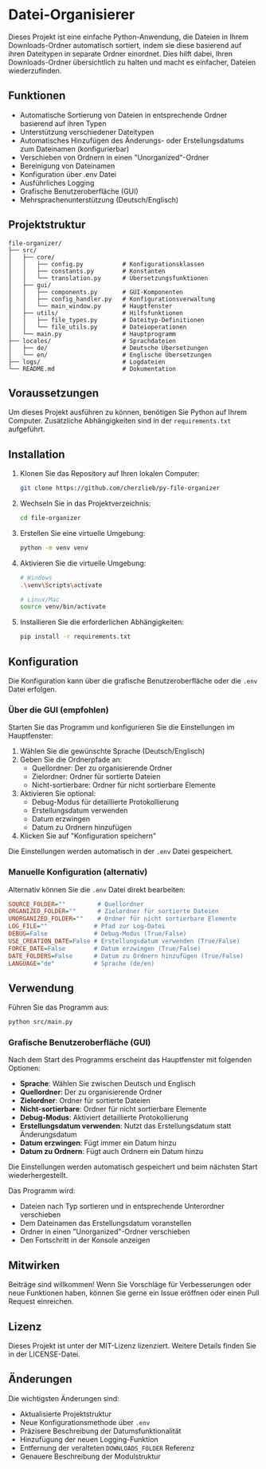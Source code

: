 # Datei-Organisierer

Dieses Projekt ist eine einfache Python-Anwendung, die Dateien in Ihrem Downloads-Ordner automatisch sortiert, indem sie diese basierend auf ihren Dateitypen in separate Ordner einordnet. Dies hilft dabei, Ihren Downloads-Ordner übersichtlich zu halten und macht es einfacher, Dateien wiederzufinden.

## Funktionen

- Automatische Sortierung von Dateien in entsprechende Ordner basierend auf ihren Typen
- Unterstützung verschiedener Dateitypen
- Automatisches Hinzufügen des Änderungs- oder Erstellungsdatums zum Dateinamen (konfigurierbar)
- Verschieben von Ordnern in einen "Unorganized"-Ordner
- Bereinigung von Dateinamen
- Konfiguration über .env Datei
- Ausführliches Logging
- Grafische Benutzeroberfläche (GUI)
- Mehrsprachenunterstützung (Deutsch/Englisch)

## Projektstruktur

```path
file-organizer/
├── src/
│   ├── core/
│   │   ├── config.py           # Konfigurationsklassen
│   │   ├── constants.py        # Konstanten
│   │   └── translation.py      # Übersetzungsfunktionen
│   ├── gui/
│   │   ├── components.py       # GUI-Komponenten
│   │   ├── config_handler.py   # Konfigurationsverwaltung
│   │   └── main_window.py      # Hauptfenster
│   ├── utils/                  # Hilfsfunktionen
│   │   ├── file_types.py       # Dateityp-Definitionen
│   │   └── file_utils.py       # Dateioperationen
│   └── main.py                 # Hauptprogramm
├── locales/                    # Sprachdateien
│   ├── de/                     # Deutsche Übersetzungen
│   └── en/                     # Englische Übersetzungen
├── logs/                       # Logdateien
└── README.md                   # Dokumentation
```

## Voraussetzungen

Um dieses Projekt ausführen zu können, benötigen Sie Python auf Ihrem Computer. Zusätzliche Abhängigkeiten sind in der `requirements.txt` aufgeführt.

## Installation

1. Klonen Sie das Repository auf Ihren lokalen Computer:

    ```bash
    git clone https://github.com/cherzlieb/py-file-organizer
    ```

2. Wechseln Sie in das Projektverzeichnis:

    ```bash
    cd file-organizer
    ```

3. Erstellen Sie eine virtuelle Umgebung:

    ```bash
    python -m venv venv
    ```

4. Aktivieren Sie die virtuelle Umgebung:

    ```bash
    # Windows
    .\venv\Scripts\activate

    # Linux/Mac
    source venv/bin/activate
    ```

5. Installieren Sie die erforderlichen Abhängigkeiten:

    ```bash
    pip install -r requirements.txt
    ```

## Konfiguration

Die Konfiguration kann über die grafische Benutzeroberfläche oder die `.env` Datei erfolgen.

### Über die GUI (empfohlen)

Starten Sie das Programm und konfigurieren Sie die Einstellungen im Hauptfenster:

1. Wählen Sie die gewünschte Sprache (Deutsch/Englisch)
2. Geben Sie die Ordnerpfade an:
   - Quellordner: Der zu organisierende Ordner
   - Zielordner: Ordner für sortierte Dateien
   - Nicht-sortierbare: Ordner für nicht sortierbare Elemente
3. Aktivieren Sie optional:
   - Debug-Modus für detaillierte Protokollierung
   - Erstellungsdatum verwenden
   - Datum erzwingen
   - Datum zu Ordnern hinzufügen
4. Klicken Sie auf "Konfiguration speichern"

Die Einstellungen werden automatisch in der `.env` Datei gespeichert.

### Manuelle Konfiguration (alternativ)

Alternativ können Sie die `.env` Datei direkt bearbeiten:

```ini
SOURCE_FOLDER=""         # Quellordner
ORGANIZED_FOLDER=""      # Zielordner für sortierte Dateien
UNORGANIZED_FOLDER=""    # Ordner für nicht sortierbare Elemente
LOG_FILE=""             # Pfad zur Log-Datei
DEBUG=False             # Debug-Modus (True/False)
USE_CREATION_DATE=False # Erstellungsdatum verwenden (True/False)
FORCE_DATE=False        # Datum erzwingen (True/False)
DATE_FOLDERS=False      # Datum zu Ordnern hinzufügen (True/False)
LANGUAGE="de"           # Sprache (de/en)
```

## Verwendung

Führen Sie das Programm aus:

```bash
python src/main.py
```

### Grafische Benutzeroberfläche (GUI)

Nach dem Start des Programms erscheint das Hauptfenster mit folgenden Optionen:

- **Sprache**: Wählen Sie zwischen Deutsch und Englisch
- **Quellordner**: Der zu organisierende Ordner
- **Zielordner**: Ordner für sortierte Dateien
- **Nicht-sortierbare**: Ordner für nicht sortierbare Elemente
- **Debug-Modus**: Aktiviert detaillierte Protokollierung
- **Erstellungsdatum verwenden**: Nutzt das Erstellungsdatum statt Änderungsdatum
- **Datum erzwingen**: Fügt immer ein Datum hinzu
- **Datum zu Ordnern**: Fügt auch Ordnern ein Datum hinzu

Die Einstellungen werden automatisch gespeichert und beim nächsten Start wiederhergestellt.

Das Programm wird:

-   Dateien nach Typ sortieren und in entsprechende Unterordner verschieben
-   Dem Dateinamen das Erstellungsdatum voranstellen
-   Ordner in einen "Unorganized"-Ordner verschieben
-   Den Fortschritt in der Konsole anzeigen

## Mitwirken

Beiträge sind willkommen! Wenn Sie Vorschläge für Verbesserungen oder neue Funktionen haben, können Sie gerne ein Issue eröffnen oder einen Pull Request einreichen.

## Lizenz

Dieses Projekt ist unter der MIT-Lizenz lizenziert. Weitere Details finden Sie in der LICENSE-Datei.

## Änderungen

Die wichtigsten Änderungen sind:

-   Aktualisierte Projektstruktur
-   Neue Konfigurationsmethode über `.env`
-   Präzisere Beschreibung der Datumsfunktionalität
-   Hinzufügung der neuen Logging-Funktion
-   Entfernung der veralteten `DOWNLOADS_FOLDER` Referenz
-   Genauere Beschreibung der Modulstruktur
